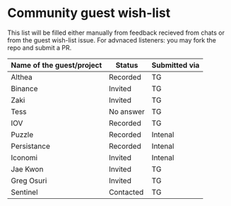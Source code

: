 # Community guest wish-list

This list will be filled either manually from feedback recieved from chats or from the guest wish-list issue. For advnaced listeners: you may fork the repo and submit a PR.

| Name of the guest/project | Status | Submitted via |
|-----------|-------------|-------|
| Althea |  Recorded | TG |
| Binance| Invited | TG |
| Zaki | Invited | TG |
| Tess | No answer | TG |
| IOV | Recorded | TG |
| Puzzle | Recorded | Intenal |
| Persistance | Recorded | Intenal |
| Iconomi | Invited | Intenal |
| Jae Kwon | Invited | TG |
| Greg Osuri | Invited | TG |
| Sentinel | Contacted | TG |
